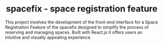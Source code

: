 <h1 align="center" id="title">spacefix - space registration feature</h1>

<p id="description">This project involves the development of the front-end interface for a Space Registration Feature of the spacefix designed to simplify the process of reserving and managing spaces. Built with React.js it offers users an intuitive and visually appealing experience.</p>
